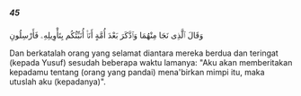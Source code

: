 ##### 45

<span class="ayah">وَقَالَ ٱلَّذِى نَجَا مِنْهُمَا وَٱدَّكَرَ بَعْدَ أُمَّةٍ أَنَا۠ أُنَبِّئُكُم بِتَأْوِيلِهِۦ فَأَرْسِلُونِ</span>

<span class="ayah_translation">Dan berkatalah orang yang selamat diantara mereka berdua dan teringat (kepada Yusuf) sesudah beberapa waktu lamanya: "Aku akan memberitakan kepadamu tentang (orang yang pandai) mena'birkan mimpi itu, maka utuslah aku (kepadanya)".</span>
